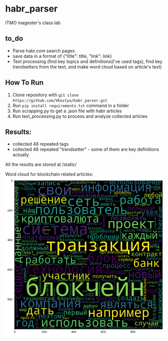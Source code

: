 # habr_parser
ITMO magester's class lab

## to_do
- Parse habr.com search pages
- save data in a format of {"title": title, "link": link}
- Text processing (find key topics and definitions(I've used tags), find key trendsetters from the text, and make word cloud based on article's text)

## How To Run

1. Clone repository with ```git clone https://github.com/VKostya/habr_parser.git```
2. Run ```pip install requirements.txt``` command in a folder
3. Run scrapping.py to get a .json file with habr articles
4. Run text_processing.py to process and analyze collected articles

## Results:
- collected 48 repeated tags
- collected 48 repeated "trendsetter" - some of them are key definitions actually

All the results are stored at /static/

Word cloud for blockchain related articles:
![word cloud image](./static/wordcloud.png)
